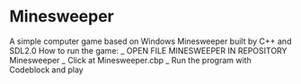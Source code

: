 # Minesweeper
A simple computer game based on Windows Minesweeper built by C++ and SDL2.0
How to run the game:
_ OPEN FILE MINESWEEPER IN REPOSITORY Minesweeper
_ Click at Minesweeper.cbp
_ Run the program with Codeblock and play

